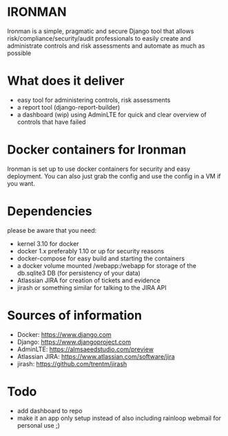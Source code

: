 # IRONMAN
Ironman is a simple, pragmatic and secure Django tool that allows risk/compliance/security/audit professionals to easily create and administrate controls and risk assessments and automate as much as possible

# What does it deliver

* easy tool for administering controls, risk assessments 
* a report tool (django-report-builder)
* a dashboard (wip) using AdminLTE for quick and clear overview of controls that have failed

# Docker containers for Ironman
Ironman is set up to use docker containers for security and easy deployment.
You can also just grab the config and use the config in a VM if you want.

# Dependencies
please be aware that you need:

* kernel 3.10 for docker
* docker 1.x preferably 1.10 or up for security reasons
* docker-compose for easy build and starting the containers
* a docker volume mounted /webapp:/webapp for storage of the db.sqlite3 DB (for persistency of your data)
* Atlassian JIRA for creation of tickets and evidence
* jirash or something similar for talking to the JIRA API

# Sources of information
* Docker: https://www.django.com
* Django: https://www.djangoproject.com
* AdminLTE: https://almsaeedstudio.com/preview
* Atlassian JIRA: https://www.atlassian.com/software/jira
* jirash: https://github.com/trentm/jirash

# Todo
* add dashboard to repo
* make it an app only setup instead of also including rainloop webmail for personal use ;)
